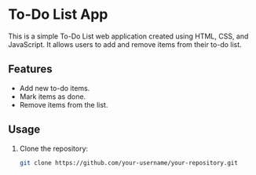 # To-Do List App

This is a simple To-Do List web application created using HTML, CSS, and JavaScript. It allows users to add and remove items from their to-do list.

## Features

- Add new to-do items.
- Mark items as done.
- Remove items from the list.

## Usage

1. Clone the repository:

   ```bash
   git clone https://github.com/your-username/your-repository.git
